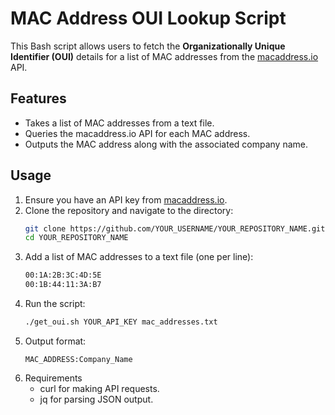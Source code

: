 # MAC Address OUI Lookup Script

This Bash script allows users to fetch the **Organizationally Unique Identifier (OUI)** details for a list of MAC addresses from the [macaddress.io](https://macaddress.io) API. 

## Features
- Takes a list of MAC addresses from a text file.
- Queries the macaddress.io API for each MAC address.
- Outputs the MAC address along with the associated company name.

## Usage

1. Ensure you have an API key from [macaddress.io](https://macaddress.io).
2. Clone the repository and navigate to the directory:
   ```bash
   git clone https://github.com/YOUR_USERNAME/YOUR_REPOSITORY_NAME.git
   cd YOUR_REPOSITORY_NAME

3. Add a list of MAC addresses to a text file (one per line):
   ```txt
   00:1A:2B:3C:4D:5E
   00:1B:44:11:3A:B7
   ```
4. Run the script:
   ```bash
   ./get_oui.sh YOUR_API_KEY mac_addresses.txt
   ```
5. Output format:
   ```
   MAC_ADDRESS:Company_Name
   ```
6. Requirements
   - curl for making API requests.
   - jq for parsing JSON output.
